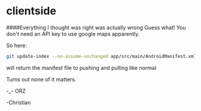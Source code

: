 # clientside

####Everything I thought was right was actually wrong
Guess what! You don't need an API key to use google maps apparently.

So here:

````bash
git update-index --no-assume-unchanged app/src/main/AndroidManifest.xml
````

will return the manifest file to pushing and pulling like normal

Turns out none of it matters.

-_- ORZ

-Christian
